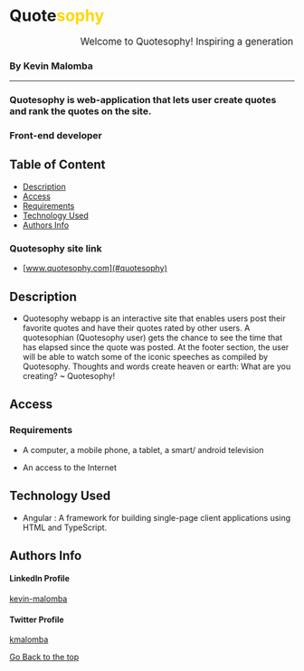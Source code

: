 <h1>Quote<span style="color:gold">sophy<span></h1>
<marquee behavior="alternate"><span style="font-size:120%">Welcome to Quotesophy! Inspiring a generation</span> </marquee>

### By Kevin Malomba
-------
### Quotesophy is web-application that lets user create quotes and rank the quotes on the site. 
### Front-end developer

## Table of Content

+ [Description](#description)
+ [Access](#Access)
+ [Requirements](#requirements)
+ [Technology Used](#Technology-Used)
+ [Authors Info](#author-Info)

### Quotesophy site link
+ [www.quotesophy.com](#quotesophy)


## Description
+ Quotesophy webapp is an interactive site that enables users post their favorite quotes and have their quotes rated by other users. A quotesophian (Quotesophy user) gets the chance to see the time that has elapsed since the quote was posted. At the footer section, the user will be able to watch some of the iconic speeches as compiled by Quotesophy. Thoughts and words create heaven or earth: What are you creating? ~ Quotesophy!

## Access

### Requirements

* A computer, a mobile phone, a tablet, a smart/ android television

* An access to the Internet



## Technology Used
* Angular : A framework for building single-page client applications using HTML and TypeScript.

## Authors Info 

#### LinkedIn Profile 
[kevin-malomba](https://ke.linkedin.com/in/kevin-malomba-44ba731a3?trk=people-guest_people_search-card)

#### Twitter Profile
[kmalomba](https://twitter.com/kmalomba)

[Go Back to the top](#Quotesophy)



